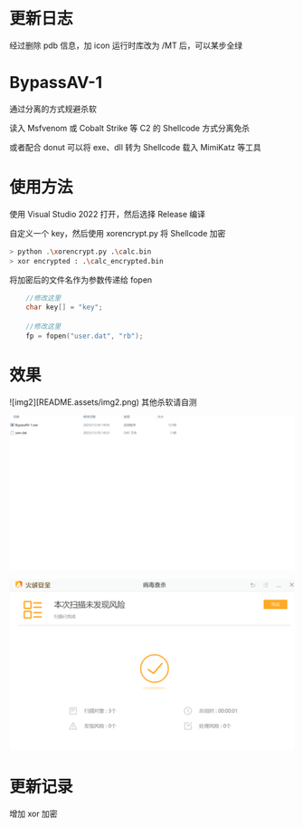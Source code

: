 # 更新日志
经过删除 pdb 信息，加 icon 运行时库改为 /MT 后，可以某步全绿

# BypassAV-1
通过分离的方式规避杀软

读入 Msfvenom 或 Cobalt Strike 等 C2 的 Shellcode 方式分离免杀

或者配合 donut 可以将 exe、dll 转为 Shellcode 载入 MimiKatz 等工具

# 使用方法
使用 Visual Studio 2022 打开，然后选择 Release 编译

自定义一个 key，然后使用 xorencrypt.py 将 Shellcode 加密

```sh
> python .\xorencrypt.py .\calc.bin
> xor encrypted : .\calc_encrypted.bin
```

将加密后的文件名作为参数传递给 fopen

```cpp
	//修改这里
	char key[] = "key";

	//修改这里
	fp = fopen("user.dat", "rb");
```



# 效果
![img2][README.assets/img2.png)
其他杀软请自测

![demo](README.assets/demo.gif)



![image-20231130151411386](README.assets/img1.png)

# 更新记录

增加 xor 加密

